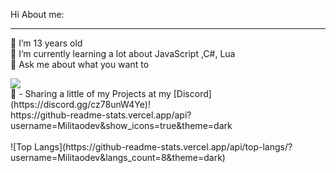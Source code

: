 Hi
About me:
***
🔭 I’m 13 years old <br>
🌱 I’m currently learning a lot about JavaScript ,C#, Lua <br>
💬 Ask me about what you want to<br>

<img src = "https://discord.c99.nl/widget/theme-3/711666063611396126.png">
<br>
🔗 - Sharing a little of my Projects at my [Discord](https://discord.gg/cz78unW4Ye)!
<br>
<div>
https://github-readme-stats.vercel.app/api?username=Militaodev&show_icons=true&theme=dark <br /><br /> 
![Top Langs](https://github-readme-stats.vercel.app/api/top-langs/?username=Militaodev&langs_count=8&theme=dark)
<div/>
